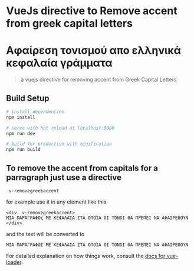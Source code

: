 # VueJs directive to Remove accent from greek capital letters
# Aφαίρεση τονισμού απο ελληνικά κεφαλαία γράμματα

> a vuejs directive for removing accent from Greek Capital Letters

## Build Setup

``` bash
# install dependencies
npm install

# serve with hot reload at localhost:8080
npm run dev

# build for production with minification
npm run build
```

## To remove the accent from capitals for a parragraph just use a directive
```
 v-removegreekaccent  
```
for example use it in any element like this
```
<div  v-removegreekaccent>
ΜΊΑ ΠΑΡΆΓΡΑΦΟς ΜΕ ΚΕΦΑΛΑΊΑ ΣΤΑ ΟΠΟΊΑ ΟΙ ΤΌΝΟΙ ΘΑ ΠΡΈΠΕΙ ΝΑ ΑΦΑΙΡΕΘΟΎΝ
</div>
```
and the text will be converted to
```
ΜΙΑ ΠΑΡΑΓΡΑΦΟΣ ΜΕ ΚΕΦΑΛΑΙΑ ΣΤΑ ΟΠΟΙΑ ΟΙ ΤΟΝΟΙ ΘΑ ΠΡΕΠΕΙ ΝΑ ΑΦΑΙΡΕΘΟΥΝ
```



For detailed explanation on how things work, consult the [docs for vue-loader](http://vuejs.github.io/vue-loader).
